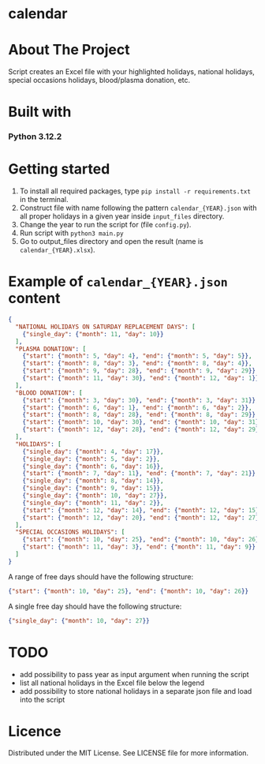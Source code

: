 # calendar

# About The Project
Script creates an Excel file with your highlighted holidays, national holidays, special occasions holidays, blood/plasma donation, etc.

# Built with
### Python 3.12.2

# Getting started

1. To install all required packages, type `pip install -r requirements.txt` in the terminal.
1. Construct file with name following the pattern `calendar_{YEAR}.json` with all proper holidays in a given year inside `input_files` directory.
1. Change the year to run the script for (file `config.py`).
1. Run script with `python3 main.py`
1. Go to output_files directory and open the result (name is `calendar_{YEAR}.xlsx`).

# Example of `calendar_{YEAR}.json` content
```json
{
  "NATIONAL HOLIDAYS ON SATURDAY REPLACEMENT DAYS": [
    {"single_day": {"month": 11, "day": 10}}
  ],
  "PLASMA DONATION": [
    {"start": {"month": 5, "day": 4}, "end": {"month": 5, "day": 5}},
    {"start": {"month": 8, "day": 3}, "end": {"month": 8, "day": 4}},
    {"start": {"month": 9, "day": 28}, "end": {"month": 9, "day": 29}},
    {"start": {"month": 11, "day": 30}, "end": {"month": 12, "day": 1}}
  ],
  "BLOOD DONATION": [
    {"start": {"month": 3, "day": 30}, "end": {"month": 3, "day": 31}},
    {"start": {"month": 6, "day": 1}, "end": {"month": 6, "day": 2}},
    {"start": {"month": 8, "day": 28}, "end": {"month": 8, "day": 29}},
    {"start": {"month": 10, "day": 30}, "end": {"month": 10, "day": 31}},
    {"start": {"month": 12, "day": 28}, "end": {"month": 12, "day": 29}}
  ],
  "HOLIDAYS": [
    {"single_day": {"month": 4, "day": 17}},
    {"single_day": {"month": 5, "day": 2}},
    {"single_day": {"month": 6, "day": 16}},
    {"start": {"month": 7, "day": 11}, "end": {"month": 7, "day": 21}},
    {"single_day": {"month": 8, "day": 14}},
    {"single_day": {"month": 9, "day": 15}},
    {"single_day": {"month": 10, "day": 27}},
    {"single_day": {"month": 11, "day": 2}},
    {"start": {"month": 12, "day": 14}, "end": {"month": 12, "day": 15}},
    {"start": {"month": 12, "day": 20}, "end": {"month": 12, "day": 27}}
  ],
  "SPECIAL OCCASIONS HOLIDAYS": [
    {"start": {"month": 10, "day": 25}, "end": {"month": 10, "day": 26}},
    {"start": {"month": 11, "day": 3}, "end": {"month": 11, "day": 9}}
  ]
}
```
A range of free days should have the following structure:
```json
{"start": {"month": 10, "day": 25}, "end": {"month": 10, "day": 26}}
```
A single free day should have the following structure:
```json
{"single_day": {"month": 10, "day": 27}}
```

# TODO
- add possibility to pass year as input argument when running the script
- list all national holidays in the Excel file below the legend
- add possibility to store national holidays in a separate json file and load into the script

# Licence
Distributed under the MIT License. See LICENSE file for more information.